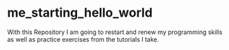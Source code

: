 # me_starting_hello_world
With this Repository I am going to restart and renew my programming skills as well as practice exercises from the tutorials I take.

